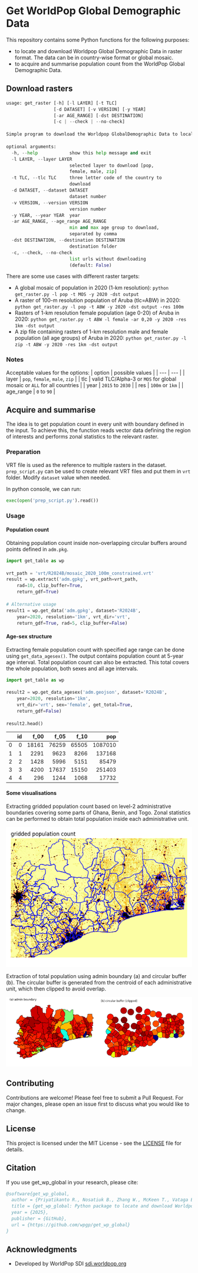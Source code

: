 # Get WorldPop Global Demographic Data

This repository contains some Python functions for the following purposes:
- to locate and download Worldpop Global Demographic Data in raster format. The data can be in country-wise format or global mosaic.
- to acquire and summarise population count from the WorldPop Global Demographic Data.

## Download rasters
```python
usage: get_raster [-h] [-l LAYER] [-t TLC]
                  [-d DATASET] [-v VERSION] [-y YEAR]
                  [-ar AGE_RANGE] [-dst DESTINATION]
                  [-c | --check | --no-check]

Simple program to download the Worldpop GlobalDemographic Data to local storage.

optional arguments:
  -h, --help            show this help message and exit
  -l LAYER, --layer LAYER
                        selected layer to download [pop,
                        female, male, zip]
  -t TLC, --tlc TLC     three letter code of the country to
                        download
  -d DATASET, --dataset DATASET
                        dataset number
  -v VERSION, --version VERSION
                        version number
  -y YEAR, --year YEAR  year
  -ar AGE_RANGE, --age_range AGE_RANGE
                        min and max age group to download,
                        separated by comma
  -dst DESTINATION, --destination DESTINATION
                        destination folder
  -c, --check, --no-check
                        list urls without downloading
                        (default: False)
```

There are some use cases with different raster targets:
- A global mosaic of population in 2020 (1-km resolution): `python get_raster.py -l pop -t MOS -y 2020 -dst output`
- A raster of 100-m resolution population of Aruba (tlc=ABW) in 2020: `python get_raster.py -l pop -t ABW -y 2020 -dst output -res 100m`
- Rasters of 1-km resolution female population (age 0-20) of Aruba in 2020: `python get_raster.py -t ABW -l female -ar 0,20 -y 2020 -res 1km -dst output`
- A zip file containing rasters of 1-km resolution male and female population (all age groups) of Aruba in 2020: `python get_raster.py -l zip -t ABW -y 2020 -res 1km -dst output`

### Notes
Acceptable values for the options:
| option | possible values |
| --- | --- |
| layer | `pop`, `female`, `male`, `zip` |
| tlc | valid TLC/Alpha-3 or `MOS` for global mosaic or `ALL` for all countries |
| year | `2015` to `2030` |
| res | `100m` or `1km` |
| age_range | `0` to `90` |


## Acquire and summarise
The idea is to get population count in every unit with boundary defined in the input. To achieve this, the function reads vector data defining the region of interests and performs zonal statistics to the relevant raster.

### Preparation
VRT file is used as the reference to multiple rasters in the dataset. `prep_script.py` can be used to create relevant VRT files and put them in `vrt` folder. Modify `dataset` value when needed.

In python console, we can run:
```python
exec(open('prep_script.py').read())
```

### Usage
#### Population count
Obtaining population count inside non-overlapping circular buffers around points defined in `adm.pkg`.

```python
import get_table as wp

vrt_path = 'vrt/R2024B/mosaic_2020_100m_constrained.vrt'
result = wp.extract('adm.gpkg', vrt_path=vrt_path,
    rad=10, clip_buffer=True,
    return_gdf=True)

# Alternative usage
result1 = wp.get_data('adm.gpkg', dataset='R2024B', 
    year=2020, resolution='1km', vrt_dir='vrt',
    return_gdf=True, rad=5, clip_buffer=False)
```

#### Age-sex structure
Extracting female population count with specified age range can be done using `get_data_agesex()`. The output contains population count at 5-year age interval. Total population count can also be extracted. This total covers the whole population, both sexes and all age intervals.

```python
import get_table as wp

result2 = wp.get_data_agesex('adm.geojson', dataset='R2024B', 
    year=2020, resolution='1km', 
    vrt_dir='vrt', sex='female', get_total=True,
    return_gdf=False)

result2.head()
```

|    |   id |  f_00 |  f_05 |  f_10 |     pop |
|---:|-----:|------:|------:|------:|--------:|
|  0 |    0 | 18161 | 76259 | 65505 | 1087010 |
|  1 |    1 |  2291 |  9623 |  8266 |  137168 |
|  2 |    2 |  1428 |  5996 |  5151 |   85479 |
|  3 |    3 |  4200 | 17637 | 15150 |  251403 |
|  4 |    4 |   296 |  1244 |  1068 |   17732 |

#### Some visualisations

Extracting gridded population count based on level-2 administrative boundaries covering some parts of Ghana, Benin, and Togo. Zonal statistics can be performed to obtain total population inside each administrative unit.

![map](fig/arr.png)

Extraction of total population using admin boundary (a) and circular buffer (b). The circular buffer is generated from the centroid of each administrative unit, which then clipped to avoid overlap.

![map](fig/res.png)

## Contributing

Contributions are welcome! Please feel free to submit a Pull Request. For major changes, please open an issue first to discuss what you would like to change.

## License

This project is licensed under the MIT License - see the [LICENSE](LICENSE) file for details.

## Citation

If you use get_wp_global in your research, please cite:

```bibtex
@software{get_wp_global,
  author = {Priyatikanto R., Nosatiuk B., Zhang W., McKeen T., Vataga E., Tejedor-Garavito N, Bondarenko M.},
  title = {get_wp_global: Python package to locate and download Worldpop Global Demographic Data and acquire/summarise population count from the WorldPop Global Demographic Data v1.},
  year = {2025},
  publisher = {GitHub}, 
  url = {https://github.com/wpgp/get_wp_global}
}
```

## Acknowledgments

- Developed by WorldPop SDI [sdi.worldpop.org](https://sdi.worldpop.org)
